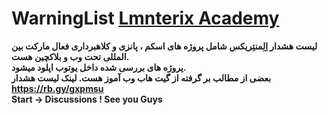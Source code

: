 # WarningList <a href="https://t.me/LmnterixWarning">Lmnterix Academy<a/>
<Strong> لیست هشدار اِلِمنتِریکس شامل پروژه های اسکم ، پانزی و کلاهبرداری فعال مارکت بین المللی تحت وب و بلاکچین هست.<br> پروژه های بررسی شده داخل یوتوب اپلود میشود.<br> بعضی از مطالب بر گرفته از گیت هاب وب آموز هست. لینک لیست هشدار
<br> https://rb.gy/gxpmsu
<br> Start -> Discussions ! See you Guys
 
